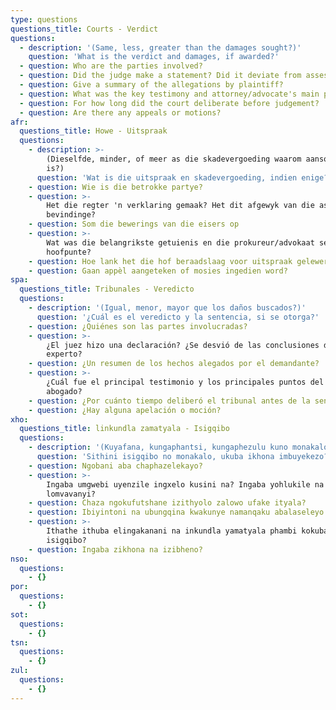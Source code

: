 ```yaml
---
type: questions
questions_title: Courts - Verdict
questions:
  - description: '(Same, less, greater than the damages sought?)'
    question: 'What is the verdict and damages, if awarded?'
  - question: Who are the parties involved?
  - question: Did the judge make a statement? Did it deviate from assessor's findings?
  - question: Give a summary of the allegations by plaintiff?
  - question: What was the key testimony and attorney/advocate's main points?
  - question: For how long did the court deliberate before judgement?
  - question: Are there any appeals or motions?
afr:
  questions_title: Howe - Uitspraak
  questions:
    - description: >-
        (Dieselfde, minder, of meer as die skadevergoeding waarom aansoek gedoen
        is?)
      question: 'Wat is die uitspraak en skadevergoeding, indien enige?'
    - question: Wie is die betrokke partye?
    - question: >-
        Het die regter 'n verklaring gemaak? Het dit afgewyk van die assessor se
        bevindinge?
    - question: Som die bewerings van die eisers op
    - question: >-
        Wat was die belangrikste getuienis en die prokureur/advokaat se
        hoofpunte?
    - question: Hoe lank het die hof beraadslaag voor uitspraak gelewer is?
    - question: Gaan appèl aangeteken of mosies ingedien word?
spa:
  questions_title: Tribunales - Veredicto
  questions:
    - description: '(Igual, menor, mayor que los daños buscados?)'
      question: '¿Cuál es el veredicto y la sentencia, si se otorga?'
    - question: ¿Quiénes son las partes involucradas?
    - question: >-
        ¿El juez hizo una declaración? ¿Se desvió de las conclusiones del
        experto?
    - question: ¿Un resumen de los hechos alegados por el demandante?
    - question: >-
        ¿Cuál fue el principal testimonio y los principales puntos del abogado /
        abogado?
    - question: ¿Por cuánto tiempo deliberó el tribunal antes de la sentencia?
    - question: ¿Hay alguna apelación o moción?
xho:
  questions_title: linkundla zamatyala - Isigqibo
  questions:
    - description: '(Kuyafana, kungaphantsi, kungaphezulu kuno monakalo?)'
      question: 'Sithini isigqibo no monakalo, ukuba ikhona imbuyekezo?'
    - question: Ngobani aba chaphazelekayo?
    - question: >-
        Ingaba umgwebi uyenzile ingxelo kusini na? Ingaba yohlukile na kuphando
        lomvavanyi?
    - question: Chaza ngokufutshane izithyolo zalowo ufake ityala?
    - question: Ibiyintoni na ubungqina kwakunye namanqaku abalaseleyo amagqwetha?
    - question: >-
        Ithathe ithuba elingakanani na inkundla yamatyala phambi kokuba ithathe
        isigqibo?
    - question: Ingaba zikhona na izibheno?
nso:
  questions:
    - {}
por:
  questions:
    - {}
sot:
  questions:
    - {}
tsn:
  questions:
    - {}
zul:
  questions:
    - {}
---
```


